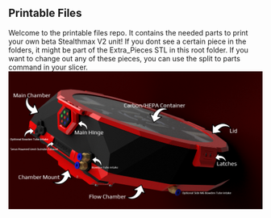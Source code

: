 ## Printable Files
Welcome to the printable files repo. It contains the needed parts to print your own beta Stealthmax V2 unit! If you dont see a certain piece in the folders, it might be part of the Extra_Pieces STL in this root folder. If you want to change out any of these pieces, you can use the split to parts command in your slicer.
![StealthMax V2](./V23.png)
